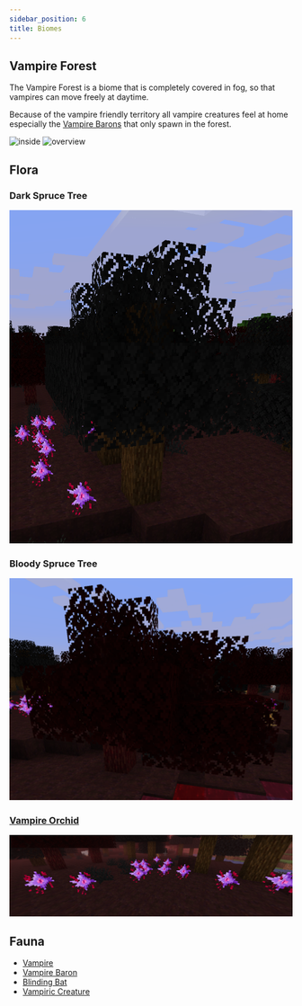 ```yaml
---
sidebar_position: 6
title: Biomes
---
```


## Vampire Forest
The Vampire Forest is a biome that is completely covered in fog, so that vampires can move freely at daytime.

Because of the vampire friendly territory all vampire creatures feel at home especially the [Vampire Barons](./entities/baron) that only spawn in the forest.

![inside](https://i.ibb.co/0ChZz4M/vampire-forest-inside.png)
![overview](https://i.ibb.co/ZXThVHh/vampire-forest-overview.png)

## Flora
### Dark Spruce Tree

![](../assets/biome/dark_spruce_tree.png)

### Bloody Spruce Tree

![](../assets/biome/bloody_spruce_tree.png)

### [Vampire Orchid](./blocks#vampire-orchid)

![](../assets/biome/vampire_orchids.png)
## Fauna

- [Vampire](./entities/vampire)
- [Vampire Baron](./entities/baron)
- [Blinding Bat](./entities/blinding_bat)
- [Vampiric Creature](./entities/bitten_animal)